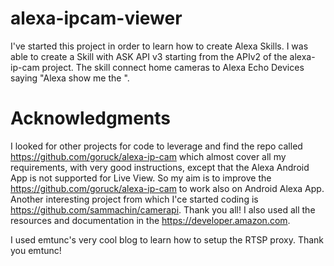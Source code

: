 # alexa-ipcam-viewer
I've started this project in order to learn how to create Alexa Skills. I was able to create a Skill with ASK API v3 starting from the APIv2 of the alexa-ip-cam project. The skill  connect home cameras to Alexa Echo Devices saying "Alexa show me the <IPCAM Name>".
  
# Acknowledgments
I looked for other projects for code to leverage and find the repo called https://github.com/goruck/alexa-ip-cam which almost cover all my requirements, with very good instructions, except that the Alexa Android App is not supported for Live View. So my aim is to improve the https://github.com/goruck/alexa-ip-cam to work also on Android Alexa App. Another interesting project from which I'ce started coding is https://github.com/sammachin/camerapi. Thank you all!
I also used all the resources and documentation in the https://developer.amazon.com.

I used emtunc's very cool blog to learn how to setup the RTSP proxy. Thank you emtunc!
